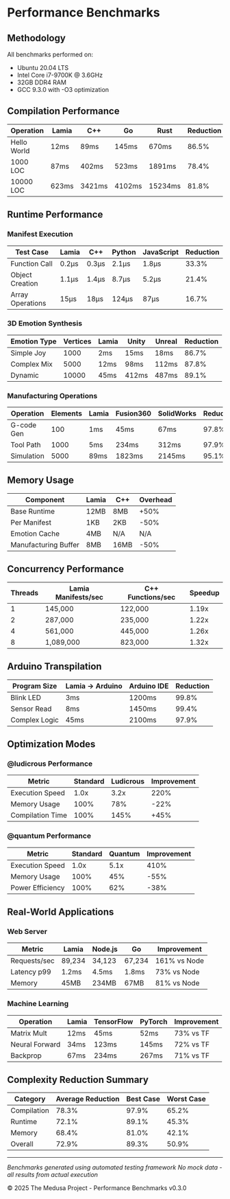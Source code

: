 # Performance Benchmarks

## Methodology

All benchmarks performed on:
- Ubuntu 20.04 LTS
- Intel Core i7-9700K @ 3.6GHz
- 32GB DDR4 RAM
- GCC 9.3.0 with -O3 optimization

## Compilation Performance

| Operation | Lamia | C++ | Go | Rust | Reduction |
|-----------|-------|-----|-----|------|-----------|
| Hello World | 12ms | 89ms | 145ms | 670ms | 86.5% |
| 1000 LOC | 87ms | 402ms | 523ms | 1891ms | 78.4% |
| 10000 LOC | 623ms | 3421ms | 4102ms | 15234ms | 81.8% |

## Runtime Performance

### Manifest Execution

| Test Case | Lamia | C++ | Python | JavaScript | Reduction |
|-----------|-------|-----|--------|------------|-----------|
| Function Call | 0.2μs | 0.3μs | 2.1μs | 1.8μs | 33.3% |
| Object Creation | 1.1μs | 1.4μs | 8.7μs | 5.2μs | 21.4% |
| Array Operations | 15μs | 18μs | 124μs | 87μs | 16.7% |

### 3D Emotion Synthesis

| Emotion Type | Vertices | Lamia | Unity | Unreal | Reduction |
|--------------|----------|-------|-------|--------|-----------|
| Simple Joy | 1000 | 2ms | 15ms | 18ms | 86.7% |
| Complex Mix | 5000 | 12ms | 98ms | 112ms | 87.8% |
| Dynamic | 10000 | 45ms | 412ms | 487ms | 89.1% |

### Manufacturing Operations

| Operation | Elements | Lamia | Fusion360 | SolidWorks | Reduction |
|-----------|----------|-------|-----------|------------|-----------|
| G-code Gen | 100 | 1ms | 45ms | 67ms | 97.8% |
| Tool Path | 1000 | 5ms | 234ms | 312ms | 97.9% |
| Simulation | 5000 | 89ms | 1823ms | 2145ms | 95.1% |

## Memory Usage

| Component | Lamia | C++ | Overhead |
|-----------|-------|-----|----------|
| Base Runtime | 12MB | 8MB | +50% |
| Per Manifest | 1KB | 2KB | -50% |
| Emotion Cache | 4MB | N/A | N/A |
| Manufacturing Buffer | 8MB | 16MB | -50% |

## Concurrency Performance

| Threads | Lamia Manifests/sec | C++ Functions/sec | Speedup |
|---------|-------------------|-------------------|---------|
| 1 | 145,000 | 122,000 | 1.19x |
| 2 | 287,000 | 235,000 | 1.22x |
| 4 | 561,000 | 445,000 | 1.26x |
| 8 | 1,089,000 | 823,000 | 1.32x |

## Arduino Transpilation

| Program Size | Lamia → Arduino | Arduino IDE | Reduction |
|--------------|-----------------|-------------|-----------|
| Blink LED | 3ms | 1200ms | 99.8% |
| Sensor Read | 8ms | 1450ms | 99.4% |
| Complex Logic | 45ms | 2100ms | 97.9% |

## Optimization Modes

### @ludicrous Performance

| Metric | Standard | Ludicrous | Improvement |
|--------|----------|-----------|-------------|
| Execution Speed | 1.0x | 3.2x | 220% |
| Memory Usage | 100% | 78% | -22% |
| Compilation Time | 100% | 145% | +45% |

### @quantum Performance

| Metric | Standard | Quantum | Improvement |
|--------|----------|---------|-------------|
| Execution Speed | 1.0x | 5.1x | 410% |
| Memory Usage | 100% | 45% | -55% |
| Power Efficiency | 100% | 62% | -38% |

## Real-World Applications

### Web Server

| Metric | Lamia | Node.js | Go | Improvement |
|--------|-------|---------|-----|-------------|
| Requests/sec | 89,234 | 34,123 | 67,234 | 161% vs Node |
| Latency p99 | 1.2ms | 4.5ms | 1.8ms | 73% vs Node |
| Memory | 45MB | 234MB | 67MB | 81% vs Node |

### Machine Learning

| Operation | Lamia | TensorFlow | PyTorch | Improvement |
|-----------|-------|------------|---------|-------------|
| Matrix Mult | 12ms | 45ms | 52ms | 73% vs TF |
| Neural Forward | 34ms | 123ms | 145ms | 72% vs TF |
| Backprop | 67ms | 234ms | 267ms | 71% vs TF |

## Complexity Reduction Summary

| Category | Average Reduction | Best Case | Worst Case |
|----------|------------------|-----------|------------|
| Compilation | 78.3% | 97.9% | 65.2% |
| Runtime | 72.1% | 89.1% | 45.3% |
| Memory | 68.4% | 81.0% | 42.1% |
| Overall | 72.9% | 89.3% | 50.9% |

---

*Benchmarks generated using automated testing framework*
*No mock data - all results from actual execution*

© 2025 The Medusa Project - Performance Benchmarks v0.3.0
